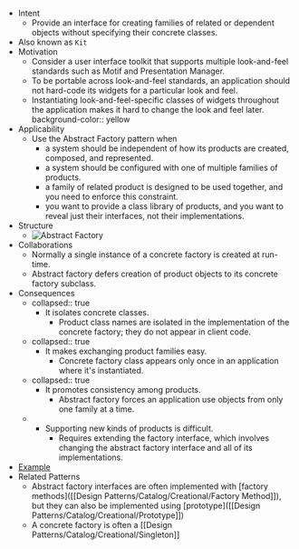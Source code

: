 - Intent
    - Provide an interface for creating families of related or dependent objects without specifying their concrete classes.
- Also known as `Kit`
- Motivation
    - Consider a user interface toolkit that supports multiple look-and-feel standards such as Motif and Presentation Manager.
    - To be portable across look-and-feel standards, an application should not hard-code its widgets for a particular look and feel.
    - Instantiating look-and-feel-specific classes of widgets throughout the application makes it hard to change the look and feel later.
      background-color:: yellow
- Applicability
    - Use the Abstract Factory pattern when
        - a system should be independent of how its products are created, composed, and represented.
        - a system should be configured with one of multiple families of products.
        - a family of related product is designed to be used together, and you need to enforce this constraint.
        - you want to provide a class library of products, and you want to reveal just their interfaces, not their implementations.
- Structure
    - ![Abstract Factory](http://www.plantuml.com/plantuml/proxy?cache=no&src=https://raw.githubusercontent.com/guangxu-li/design-patterns-in-java/main/src/designpatterns/creational/abstractfactory/uml/abstract_factory.puml)
- Collaborations
    - Normally a single instance of a concrete factory is created at run-time.
    - Abstract factory defers creation of product objects to its concrete factory subclass.
- Consequences
    - collapsed:: true
      + It isolates concrete classes.
        - Product class names are isolated in the implementation of the concrete factory; they do not appear in client code.
    - collapsed:: true
      + It makes exchanging product families easy.
        - Concrete factory class appears only once in an application where it's instantiated.
    - collapsed:: true
      + It promotes consistency among products.
        - Abstract factory forces an application use objects from only one family at a time.
    - - Supporting new kinds of products is difficult.
        - Requires extending the factory interface, which involves changing the abstract factory interface and all of its implementations.
- [Example](https://github.com/guangxu-li/design-patterns-in-java/tree/main/src/designpatterns/creational/abstractfactory)
- Related Patterns
    - Abstract factory interfaces are often implemented with [factory methods]([[Design Patterns/Catalog/Creational/Factory Method]]), but they can also be implemented using [prototype]([[Design Patterns/Catalog/Creational/Prototype]])
    - A concrete factory is often a [[Design Patterns/Catalog/Creational/Singleton]]